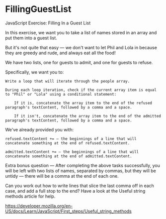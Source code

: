# FillingGuestList

JavaScript Exercise: Filling In a Guest List

In this exercise, we want you to take a list of names stored in an array and put them into a guest list.

But it's not quite that easy — we don't want to let Phil and Lola in because they are greedy and rude, and always eat all the food!

We have two lists, one for guests to admit, and one for guests to refuse.

Specifically, we want you to:

    Write a loop that will iterate through the people array.

    During each loop iteration, check if the current array item is equal to "Phil" or "Lola" using a conditional statement:

        If it is, concatenate the array item to the end of the refused paragraph's textContent, followed by a comma and a space.

        If it isn't, concatenate the array item to the end of the admitted paragraph's textContent, followed by a comma and a space.

We've already provided you with:

    refused.textContent += — the beginnings of a line that will concatenate something at the end of refused.textContent.

    admitted.textContent += — the beginnings of a line that will concatenate something at the end of admitted.textContent.

Extra bonus question —
After completing the above tasks successfully, you will be left with two lists of names, separated by commas, but they will be untidy — there will be a comma at the end of each one.

Can you work out how to write lines that slice the last comma off in each case, and add a full stop to the end? Have a look at the Useful string methods article for help.

https://developer.mozilla.org/en-US/docs/Learn/JavaScript/First_steps/Useful_string_methods
